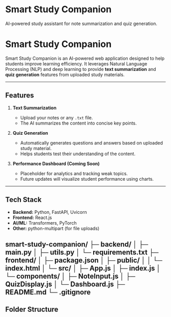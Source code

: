 # Smart Study Companion
AI-powered study assistant for note summarization and quiz generation.
# Smart Study Companion

Smart Study Companion is an AI-powered web application designed to help students improve learning efficiency. It leverages Natural Language Processing (NLP) and deep learning to provide **text summarization** and **quiz generation** features from uploaded study materials.

---

## Features

1. **Text Summarization**
   - Upload your notes or any `.txt` file.
   - The AI summarizes the content into concise key points.
   
2. **Quiz Generation**
   - Automatically generates questions and answers based on uploaded study material.
   - Helps students test their understanding of the content.

3. **Performance Dashboard (Coming Soon)**
   - Placeholder for analytics and tracking weak topics.
   - Future updates will visualize student performance using charts.

---

## Tech Stack

- **Backend:** Python, FastAPI, Uvicorn
- **Frontend:** React.js
- **AI/ML:** Transformers, PyTorch
- **Other:** python-multipart (for file uploads)

smart-study-companion/
├─ backend/
│ ├─ main.py
│ ├─ utils.py
│ └─ requirements.txt
├─ frontend/
│ ├─ package.json
│ ├─ public/
│ │ └─ index.html
│ └─ src/
│ ├─ App.js
│ ├─ index.js
│ └─ components/
│ ├─ NoteInput.js
│ ├─ QuizDisplay.js
│ └─ Dashboard.js
├─ README.md
└─ .gitignore
---

## Folder Structure

